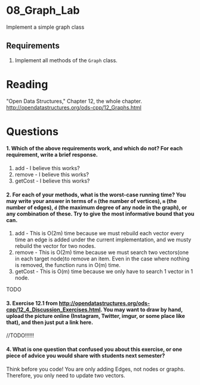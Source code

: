 08_Graph_Lab
============

Implement a simple graph class

Requirements
------------

1. Implement all methods of the `Graph` class.

Reading
=======
"Open Data Structures," Chapter 12, the whole chapter. http://opendatastructures.org/ods-cpp/12_Graphs.html

Questions
=========

#### 1. Which of the above requirements work, and which do not? For each requirement, write a brief response.

1. add - I believe this works?
2. remove - I believe this works?
3. getCost - I believe this works?

#### 2. For each of your methods, what is the worst-case running time? You may write your answer in terms of `n` (the number of vertices), `m` (the number of edges), `d` (the maximum degree of any node in the graph), or any combination of these. Try to give the most informative bound that you can.

1. add - This is O(2m) time because we must rebuild each vector every time an edge is added under the current implementation, and we musty rebuild the vector
         for two nodes.
2. remove - This is O(2m) time because we must search two vectors(one in each target node)to remove an item. Even in the case where nothing is removed, the 
            function runs in O(m) time.
3. getCost - This is O(m) time because we only have to search 1 vector in 1 node.

TODO

#### 3. Exercise 12.1 from http://opendatastructures.org/ods-cpp/12_4_Discussion_Exercises.html. You may want to draw by hand, upload the picture online (Instagram, Twitter, imgur, or some place like that), and then just put a link here.
//TODO!!!!!!
#### 4. What is one question that confused you about this exercise, or one piece of advice you would share with students next semester?
Think before you code! You are only adding Edges, not nodes or graphs. Therefore, you only need to update two vectors.
